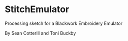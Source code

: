 # StitchEmulator

Processing sketch for a Blackwork Embroidery Emulator

By Sean Cotterill and Toni Buckby
